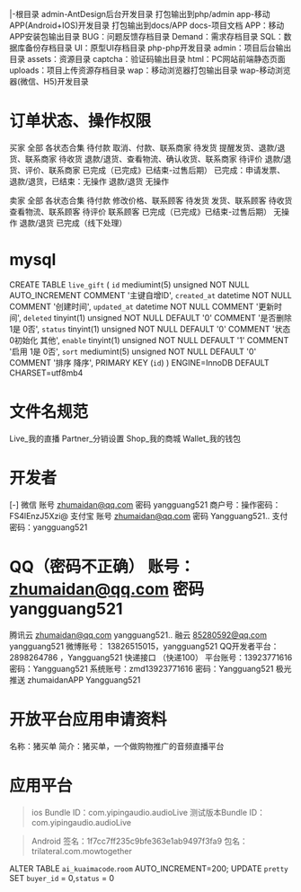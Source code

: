 |-根目录
  admin-AntDesign后台开发目录
    打包输出到php/admin
  app-移动APP(Android+IOS)开发目录
    打包输出到docs/APP
  docs-项目文档
    APP：移动APP安装包输出目录
    BUG：问题反馈存档目录
    Demand：需求存档目录
    SQL：数据库备份存档目录
    UI：原型UI存档目录
  php-php开发目录
    admin：项目后台输出目录
    assets：资源目录
    captcha：验证码输出目录
    html：PC网站前端静态页面
    uploads：项目上传资源存档目录
    wap：移动浏览器打包输出目录
  wap-移动浏览器(微信、H5)开发目录

# 订单状态、操作权限
买家
  全部
    各状态合集
  待付款
    取消、付款、联系商家
  待发货
    提醒发货、退款/退货、联系商家
  待收货
    退款/退货、查看物流、确认收货、联系商家
  待评价
    退款/退货、评价、联系商家
  已完成（已完成》已结束-过售后期）
    已完成：申请发票、退款/退货，已结束：无操作
  退款/退货
    无操作


卖家
  全部
    各状态合集
  待付款
    修改价格、联系顾客
  待发货
    发货、联系顾客
  待收货
    查看物流、联系顾客
  待评价
    联系顾客
  已完成（已完成》已结束-过售后期）
    无操作
  退款/退货
    已完成（线下处理）

# mysql
CREATE TABLE `live_gift` (
  `id` mediumint(5) unsigned NOT NULL AUTO_INCREMENT COMMENT '主键自增ID',
  `created_at` datetime NOT NULL COMMENT '创建时间',
  `updated_at` datetime NOT NULL COMMENT '更新时间',
  `deleted` tinyint(1) unsigned NOT NULL DEFAULT '0' COMMENT '是否删除 1是 0否',
  `status` tinyint(1) unsigned NOT NULL DEFAULT '0' COMMENT '状态 0初始化 其他',
  `enable` tinyint(1) unsigned NOT NULL DEFAULT '1' COMMENT '启用 1是 0否',
  `sort` mediumint(5) unsigned NOT NULL DEFAULT '0' COMMENT '排序 降序',
  PRIMARY KEY (`id`)
) ENGINE=InnoDB DEFAULT CHARSET=utf8mb4


# 文件名规范
Live_我的直播
Partner_分销设置
Shop_我的商城
Wallet_我的钱包

# 开发者
[-] 微信  账号 zhumaidan@qq.com  密码 yangguang521
商户号：操作密码：FS4lEnzJ5Xzi@
支付宝  账号 zhumaidan@qq.com  密码 Yangguang521..  支付密码：yangguang521
# QQ（密码不正确）     账号：zhumaidan@qq.com  密码  yangguang521
腾讯云  zhumaidan@qq.com  yangguang521..
融云 85280592@qq.com yangguang521
微博账号： 13826515015，yangguang521
QQ开发者平台：2898264786 ，Yangguang521
快递接口 （快递100）
  平台账号：13923771616  密码：Yangguang521
  系统账号：zmd13923771616 密码：Yangguang521
极光推送   zhumaidanAPP   Yangguang521

# 开放平台应用申请资料
名称：猪买单
简介：猪买单，一个做购物推广的音频直播平台

# 应用平台
> ios
> Bundle ID：com.yipingaudio.audioLive
> 测试版本Bundle ID：com.yipingaudio.audioLive

> Android
>  签名：1f7cc7ff235c9bfe363e1ab9497f3fa9
>  包名：trilateral.com.mowtogether


ALTER TABLE `ai_kuaimacode`.`room` AUTO_INCREMENT=200;
UPDATE `pretty` SET `buyer_id` = 0,`status` = 0